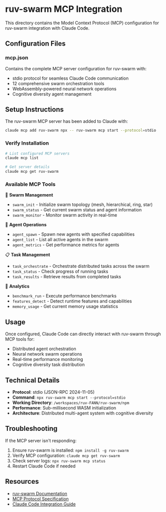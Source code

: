 # ruv-swarm MCP Integration

This directory contains the Model Context Protocol (MCP) configuration for ruv-swarm integration with Claude Code.

## Configuration Files

### mcp.json
Contains the complete MCP server configuration for ruv-swarm with:
- stdio protocol for seamless Claude Code communication
- 12 comprehensive swarm orchestration tools
- WebAssembly-powered neural network operations
- Cognitive diversity agent management

## Setup Instructions

The ruv-swarm MCP server has been added to Claude with:

```bash
claude mcp add ruv-swarm npx -- ruv-swarm mcp start --protocol=stdio
```

### Verify Installation

```bash
# List configured MCP servers
claude mcp list

# Get server details
claude mcp get ruv-swarm
```

### Available MCP Tools

🔧 **Swarm Management**
- `swarm_init` - Initialize swarm topology (mesh, hierarchical, ring, star)
- `swarm_status` - Get current swarm status and agent information
- `swarm_monitor` - Monitor swarm activity in real-time

🤖 **Agent Operations**
- `agent_spawn` - Spawn new agents with specified capabilities
- `agent_list` - List all active agents in the swarm
- `agent_metrics` - Get performance metrics for agents

📋 **Task Management**
- `task_orchestrate` - Orchestrate distributed tasks across the swarm
- `task_status` - Check progress of running tasks
- `task_results` - Retrieve results from completed tasks

🔬 **Analytics**
- `benchmark_run` - Execute performance benchmarks
- `features_detect` - Detect runtime features and capabilities
- `memory_usage` - Get current memory usage statistics

## Usage

Once configured, Claude Code can directly interact with ruv-swarm through MCP tools for:
- Distributed agent orchestration
- Neural network swarm operations
- Real-time performance monitoring
- Cognitive diversity task distribution

## Technical Details

- **Protocol**: stdio (JSON-RPC 2024-11-05)
- **Command**: `npx ruv-swarm mcp start --protocol=stdio`
- **Working Directory**: `/workspaces/ruv-FANN/ruv-swarm/npm`
- **Performance**: Sub-millisecond WASM initialization
- **Architecture**: Distributed multi-agent system with cognitive diversity

## Troubleshooting

If the MCP server isn't responding:

1. Ensure ruv-swarm is installed: `npm install -g ruv-swarm`
2. Verify MCP configuration: `claude mcp get ruv-swarm`
3. Check server logs: `npx ruv-swarm mcp status`
4. Restart Claude Code if needed

## Resources

- [ruv-swarm Documentation](https://github.com/ruvnet/ruv-FANN/tree/main/ruv-swarm)
- [MCP Protocol Specification](https://spec.modelcontextprotocol.io/)
- [Claude Code Integration Guide](https://github.com/ruvnet/ruv-FANN/tree/main/ruv-swarm/npm#claude-code-integration)